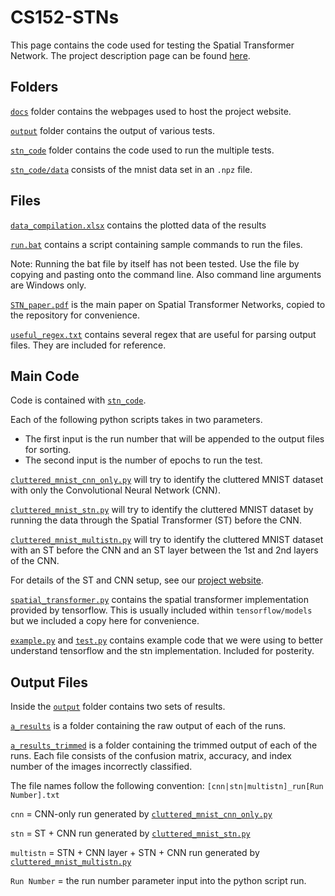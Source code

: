 # CS152-STNs

This page contains the code used for testing the Spatial Transformer Network.
The project description page can be found [here](https://scchow.github.io/CS152-STNs/).

## Folders

[`docs`](docs) folder contains the webpages used to host the project website.

[`output`](output) folder contains the output of various tests.

[`stn_code`](stn_code) folder contains the code used to run the multiple tests.

[`stn_code/data`](stn_code/data) consists of the mnist data set in an `.npz` file.

## Files
[`data_compilation.xlsx`](data_compilation.xlsx) contains the plotted data of the results

[`run.bat`](run.bat) contains a script containing sample commands to run the files. 

Note: Running the bat file by itself has not been tested. Use the file by copying and pasting onto the command line. Also command line arguments are Windows only.

[`STN_paper.pdf`](STN_paper.pdf) is the main paper on Spatial Transformer Networks, copied to the repository for convenience.

[`useful_regex.txt`](useful_regex.txt) contains several regex that are useful for parsing output files. They are included for reference.

## Main Code
Code is contained with [`stn_code`](stn_code).

Each of the following python scripts takes in two parameters. 
- The first input is the run number that will be appended to the output files for sorting. 
- The second input is the number of epochs to run the test.

[`cluttered_mnist_cnn_only.py`](stn_code/cluttered_mnist_cnn_only.py) will try to identify the cluttered MNIST dataset with only the Convolutional Neural Network (CNN).

[`cluttered_mnist_stn.py`](stn_code/cluttered_mnist_stn.py) will try to identify the cluttered MNIST dataset by running the data through the Spatial Transformer (ST) before the CNN.

[`cluttered_mnist_multistn.py`](stn_code/cluttered_mnist_multistn.py) will try to identify the cluttered MNIST dataset with an ST before the CNN and an ST layer between the 1st and 2nd layers of the CNN.

For details of the ST and CNN setup, see our [project website](https://scchow.github.io/CS152-STNs/index.html).

[`spatial_transformer.py`](stn_code/spatial_transformer.py) contains the spatial transformer implementation provided by tensorflow. This is usually included within `tensorflow/models` but we included a copy here for convenience.

[`example.py`](stn_code/example.py) and [`test.py`](stn_code/test.py) contains example code that we were using to better understand tensorflow and the stn implementation. Included for posterity.



## Output Files
Inside the [`output`](output) folder contains two sets of results.

[`a_results`](output/a_results) is a folder containing the raw output of each of the runs. 

[`a_results_trimmed`](output/a_results_trimmed) is a folder containing the trimmed output of each of the runs. Each file consists of the confusion matrix, accuracy, and index number of the images incorrectly classified.

The file names follow the following convention:
`[cnn|stn|multistn]_run[Run Number].txt`

`cnn` = CNN-only run generated by [`cluttered_mnist_cnn_only.py`](stn_code/cluttered_mnist_cnn_only.py)

`stn` = ST + CNN run generated by [`cluttered_mnist_stn.py`](stn_code/cluttered_mnist_stn.py)

`multistn` = STN + CNN layer + STN + CNN run generated by [`cluttered_mnist_multistn.py`](stn_code/cluttered_mnist_multistn.py)

`Run Number` = the run number parameter input into the python script run.